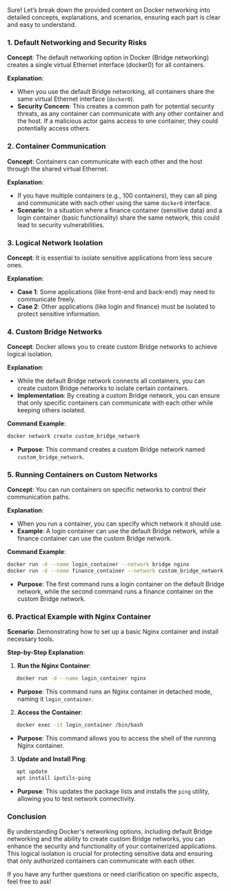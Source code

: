 Sure! Let’s break down the provided content on Docker networking into detailed concepts, explanations, and scenarios, ensuring each part is clear and easy to understand.

### 1. Default Networking and Security Risks
**Concept**: The default networking option in Docker (Bridge networking) creates a single virtual Ethernet interface (docker0) for all containers.

**Explanation**:
- When you use the default Bridge networking, all containers share the same virtual Ethernet interface (`docker0`).
- **Security Concern**: This creates a common path for potential security threats, as any container can communicate with any other container and the host. If a malicious actor gains access to one container, they could potentially access others.

### 2. Container Communication
**Concept**: Containers can communicate with each other and the host through the shared virtual Ethernet.

**Explanation**:
- If you have multiple containers (e.g., 100 containers), they can all ping and communicate with each other using the same `docker0` interface.
- **Scenario**: In a situation where a finance container (sensitive data) and a login container (basic functionality) share the same network, this could lead to security vulnerabilities.

### 3. Logical Network Isolation
**Concept**: It is essential to isolate sensitive applications from less secure ones.

**Explanation**:
- **Case 1**: Some applications (like front-end and back-end) may need to communicate freely.
- **Case 2**: Other applications (like login and finance) must be isolated to protect sensitive information.

### 4. Custom Bridge Networks
**Concept**: Docker allows you to create custom Bridge networks to achieve logical isolation.

**Explanation**:
- While the default Bridge network connects all containers, you can create custom Bridge networks to isolate certain containers.
- **Implementation**: By creating a custom Bridge network, you can ensure that only specific containers can communicate with each other while keeping others isolated.

**Command Example**:
```bash
docker network create custom_bridge_network
```
- **Purpose**: This command creates a custom Bridge network named `custom_bridge_network`.

### 5. Running Containers on Custom Networks
**Concept**: You can run containers on specific networks to control their communication paths.

**Explanation**:
- When you run a container, you can specify which network it should use.
- **Example**: A login container can use the default Bridge network, while a finance container can use the custom Bridge network.

**Command Example**:
```bash
docker run -d --name login_container --network bridge nginx
docker run -d --name finance_container --network custom_bridge_network nginx
```
- **Purpose**: The first command runs a login container on the default Bridge network, while the second command runs a finance container on the custom Bridge network.

### 6. Practical Example with Nginx Container
**Scenario**: Demonstrating how to set up a basic Nginx container and install necessary tools.

**Step-by-Step Explanation**:
1. **Run the Nginx Container**:
```bash
   docker run -d --name login_container nginx
```
   - **Purpose**: This command runs an Nginx container in detached mode, naming it `login_container`.

2. **Access the Container**:
```bash
   docker exec -it login_container /bin/bash
```
   - **Purpose**: This command allows you to access the shell of the running Nginx container.

3. **Update and Install Ping**:
```bash
   apt update
   apt install iputils-ping
```
   - **Purpose**: This updates the package lists and installs the `ping` utility, allowing you to test network connectivity.

### Conclusion
By understanding Docker's networking options, including default Bridge networking and the ability to create custom Bridge networks, you can enhance the security and functionality of your containerized applications. This logical isolation is crucial for protecting sensitive data and ensuring that only authorized containers can communicate with each other.

If you have any further questions or need clarification on specific aspects, feel free to ask!